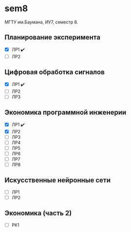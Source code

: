 # sem8

МГТУ им.Баумана, ИУ7, семестр 8. 

## Планирование эксперимента 
  - [x] ЛР1 :heavy_check_mark: 
  - [ ] ЛР2

## Цифровая обработка сигналов
  - [x] ЛР1 :heavy_check_mark: 
  - [ ] ЛР2
  - [ ] ЛР3
  
## Экономика программной инженерии
  - [x] ЛР1 :heavy_check_mark: 
  - [x] ЛР2
  - [ ] ЛР3
  - [ ] ЛР4
  - [ ] ЛР5
  - [ ] ЛР6
  - [ ] ЛР7
  - [ ] ЛР8
  
## Искусственные нейронные сети
  - [ ] ЛР1
  - [ ] ЛР2
  
## Экономика (часть 2)
  - [ ] РК1
